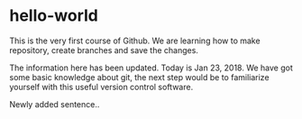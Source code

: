 # hello-world

This is the very first course of Github. We are learning how to make repository, create branches and save the changes.


The information here has been updated. Today is Jan 23, 2018. We have got some basic knowledge about git, the next step would be to familiarize yourself with this useful version control software.


Newly added sentence..


